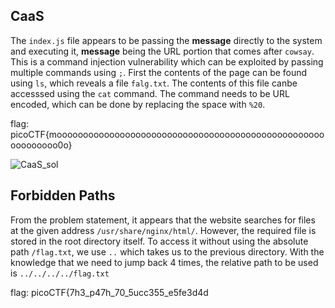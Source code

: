 ## CaaS
The `index.js` file appears to be passing the __message__ directly to the system and executing it, __message__ being the URL portion that comes after `cowsay`. This is a command injection vulnerability which can be exploited by passing multiple commands using `;`. First the contents of the page can be found using `ls`, which reveals a file `falg.txt`. The contents of this file canbe accesssed using the `cat` command. The command needs to be URL encoded, which can be done by replacing the space with `%20`.


flag: picoCTF{moooooooooooooooooooooooooooooooooooooooooooooooooooooooooooo0o}

![CaaS_sol](https://github.com/mizar-0/Cryptonite-JTP-2/assets/76529146/935616f2-be03-48d4-8680-93fb4f7fe4c3)

## Forbidden Paths
From the problem statement, it appears that the website searches for files at the given address `/usr/share/nginx/html/`. However, the required file is stored in the root directory itself. To access it without using the absolute path `/flag.txt`, we use `..` which takes us to the previous directory. With the knowledge that we need to jump back 4 times, the relative path to be used is `../../../../flag.txt`

flag: picoCTF{7h3_p47h_70_5ucc355_e5fe3d4d
